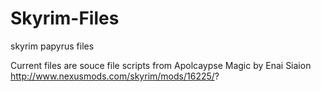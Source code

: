 # Skyrim-Files
skyrim papyrus files

Current files are souce file scripts from Apolcaypse Magic by Enai Siaion
http://www.nexusmods.com/skyrim/mods/16225/?
